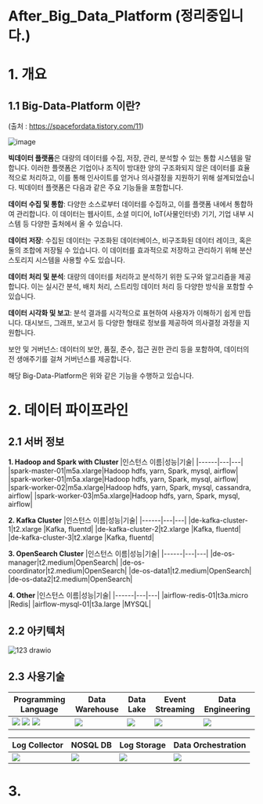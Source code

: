 # After_Big_Data_Platform (정리중입니다.)

# 1. 개요 

## 1.1 Big-Data-Platform 이란?
(출처 : https://spacefordata.tistory.com/11)

![image](https://github.com/Ra99it/Before-Big-Data-Platform/assets/122541545/222e3bc4-db4f-4978-ac3d-4fae7c72f0b7)

**빅데이터 플랫폼**은 대량의 데이터를 수집, 저장, 관리, 분석할 수 있는 통합 시스템을 말합니다. 이러한 플랫폼은 기업이나 조직이 방대한 양의 구조화되지 않은 데이터를 효율적으로 처리하고, 이를 통해 인사이트를 얻거나 의사결정을 지원하기 위해 설계되었습니다. 빅데이터 플랫폼은 다음과 같은 주요 기능들을 포함합니다.

**데이터 수집 및 통합**: 다양한 소스로부터 데이터를 수집하고, 이를 플랫폼 내에서 통합하여 관리합니다. 이 데이터는 웹사이트, 소셜 미디어, IoT(사물인터넷) 기기, 기업 내부 시스템 등 다양한 출처에서 올 수 있습니다.

**데이터 저장**: 수집된 데이터는 구조화된 데이터베이스, 비구조화된 데이터 레이크, 혹은 둘의 조합에 저장될 수 있습니다. 이 데이터를 효과적으로 저장하고 관리하기 위해 분산 스토리지 시스템을 사용할 수도 있습니다.

**데이터 처리 및 분석**: 대량의 데이터를 처리하고 분석하기 위한 도구와 알고리즘을 제공합니다. 이는 실시간 분석, 배치 처리, 스트리밍 데이터 처리 등 다양한 방식을 포함할 수 있습니다.

**데이터 시각화 및 보고**: 분석 결과를 시각적으로 표현하여 사용자가 이해하기 쉽게 만듭니다. 대시보드, 그래프, 보고서 등 다양한 형태로 정보를 제공하여 의사결정 과정을 지원합니다.

보안 및 거버넌스: 데이터의 보안, 품질, 준수, 접근 권한 관리 등을 포함하여, 데이터의 전 생애주기를 걸쳐 거버넌스를 제공합니다.

해당 Big-Data-Platform은 위와 같은 기능을 수행하고 있습니다.

# 2. 데이터 파이프라인

## 2.1 서버 정보

<b>1. Hadoop and Spark with Cluster </b>
|인스턴스 이름|성능|기술|
|------|---|---|
|spark-master-01|m5a.xlarge|Hadoop hdfs, yarn, Spark, mysql, airflow|
|spark-worker-01|m5a.xlarge|Hadoop hdfs, yarn, Spark, mysql, airflow|
|spark-worker-02|m5a.xlarge|Hadoop hdfs, yarn, Spark, mysql, cassandra, airflow|
|spark-worker-03|m5a.xlarge|Hadoop hdfs, yarn, Spark, mysql, airflow|

<b>2. Kafka Cluster</b>
|인스턴스 이름|성능|기술|
|------|---|---|
|de-kafka-cluster-1|t2.xlarge |Kafka, fluentd|
|de-kafka-cluster-2|t2.xlarge |Kafka, fluentd|
|de-kafka-cluster-3|t2.xlarge |Kafka, fluentd|

<b>3. OpenSearch Cluster</b>
|인스턴스 이름|성능|기술|
|------|---|---|
|de-os-manager|t2.medium|OpenSearch|
|de-os-coordinator|t2.medium|OpenSearch|
|de-os-data1|t2.medium|OpenSearch|
|de-os-data2|t2.medium|OpenSearch|

<b> 4. Other </b>
|인스턴스 이름|성능|기술|
|------|---|---|
|airflow-redis-01|t3a.micro |Redis|
|airflow-mysql-01|t3a.large |MYSQL|

## 2.2 아키텍처

![123 drawio](https://github.com/Ra99it/Before-Big-Data-Platform/assets/122541545/19906630-774d-4fad-bc34-764a1d18a8d9)

## 2.3 사용기술

|Programming Language|Data Warehouse|Data Lake|Event Streaming|Data Engineering|
|----|-----------|----|----|-----|
|<img src="https://img.shields.io/badge/java-007396?style=for-the-badge&logo=OpenJDK&logoColor=white"> <img src="https://img.shields.io/badge/Python-3776AB?style=for-the-badge&logo=Python&logoColor=white"> <img src="https://img.shields.io/badge/scala-DC322F?style=for-the-badge&logo=scala&logoColor=white">| <img src="https://img.shields.io/badge/MySQL-4479A1?style=for-the-badge&logo=MySQL&logoColor=white">|<img src="https://img.shields.io/badge/apachehadoop-66CCFF?style=for-the-badge&logo=apachehadoop&logoColor=white">|<img src="https://img.shields.io/badge/Apache Kafka-%3333333.svg?style=for-the-badge&logo=Apache Kafka&logoColor=white"> |<img src="https://img.shields.io/badge/Apache Spark-E25A1C.svg?style=for-the-badge&logo=Apache Spark&logoColor=white"> | 

|Log Collector|NOSQL DB|Log Storage|Data Orchestration|
|----|----|-----|-----|
<img src="https://img.shields.io/badge/fluentd-0E83C8.svg?style=for-the-badge&logo=fluentd&logoColor=white"> | <img src="https://img.shields.io/badge/apachecassandra-1287B1.svg?style=for-the-badge&logo=apachecassandra&logoColor=white"> | <img src="https://img.shields.io/badge/opensearch-005EB8.svg?style=for-the-badge&logo=opensearch&logoColor=white"> | <img src="https://img.shields.io/badge/apacheairflow-017CEE.svg?style=for-the-badge&logo=apacheairflow&logoColor=white"> |

# 3.

